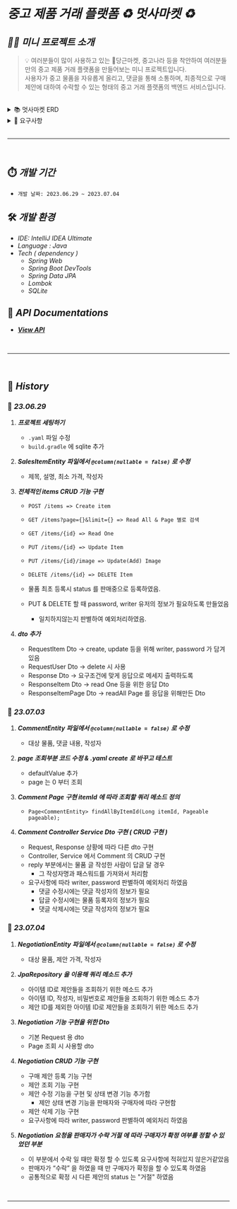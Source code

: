 # _중고 제품 거래 플랫폼 ♻️ 멋사마켓 ♻️_

## **_💁🏻‍ 미니 프로젝트 소개_**

> 💡 여러분들이 많이 사용하고 있는 🥕당근마켓, 중고나라 등을 착안하여 여러분들만의 중고 제품 거래 플랫폼을 만들어보는 미니 프로젝트입니다.  
> 사용자가 중고 물품을 자유롭게 올리고, 댓글을 통해 소통하며, 최종적으로 구매 제안에 대하여 수락할 수 있는 형태의 중고 거래 플랫폼의 백엔드 서비스입니다.

<br>
<details>
<summary>📚 멋사마켓 ERD</summary>
<div markdown="1">       

![erd1](https://github.com/likelion-backend-5th/MiniProject_Basic_KimDohun/assets/80811887/e2b00234-8bd2-43fa-a7b2-9f14219afb96)

</div>
</details>
<details>
<summary>📌 요구사항</summary>
<div markdown="1">       

<aside>
<h2>💡 DAY 1️⃣ 6/29 중고 물품 관리</h2>  

1. 누구든지 중고 거래를 목적으로 물품에 대한 정보를 등록할 수 있다.
    1. 이때 반드시 포함되어야 하는 내용은 **제목, 설명, 최소 가격, 작성자**이다.
    2. 또한 사용자가 물품을 등록할 때, 비밀번호 항목을 추가해서 등록한다.
    3. 최초로 물품이 등록될 때, 중고 물품의 상태는 **판매중** 상태가 된다.
2. 등록된 물품 정보는 누구든지 열람할 수 있다.
    1. 페이지 단위 조회가 가능하다.
    2. 전체 조회, 단일 조회 모두 가능하다.
3. 등록된 물품 정보는 수정이 가능하다.
    1. 이때, 물품이 등록될 때 추가한 비밀번호를 첨부해야 한다.
4. 등록된 물품 정보에 이미지를 첨부할 수 있다.
    1. 이때, 물품이 등록될 때 추가한 비밀번호를 첨부해야 한다.
    2. 이미지를 관리하는 방법은 자율이다.
5. 등록된 물품 정보는 삭제가 가능하다.
    1. 이때, 물품이 등록될 때 추가한 비밀번호를 첨부해야 한다.

</aside>

<aside>
<h2>💡 DAY 2️⃣ 7/3 중고 물품 댓글</h2>  

1. 등록된 물품에 대한 질문을 위하여 댓글을 등록할 수 있다.
    1. 이때 반드시 포함되어야 하는 내용은 **대상 물품, 댓글 내용, 작성자**이다.
    2. 또한 댓글을 등록할 때, 비밀번호 항목을 추가해서 등록한다.
2. 등록된 댓글은 누구든지 열람할 수 있다.
    1. 페이지 단위 조회가 가능하다.
3. 등록된 댓글은 수정이 가능하다.
    1. 이때, 댓글이 등록될 때 추가한 비밀번호를 첨부해야 한다.
4. 등록된 댓글은 삭제가 가능하다.
    1. 이때, 댓글이 등록될 때 추가한 비밀번호를 첨부해야 한다.
5. 댓글에는 초기에 비워져 있는 **답글** 항목이 존재한다.
    1. 만약 댓글이 등록된 대상 물품을 등록한 사람일 경우, 물품을 등록할 때 사용한 비밀번호를 첨부할 경우 답글 항목을 수정할 수 있다.
    2. 답글은 댓글에 포함된 공개 정보이다.

</aside>

<aside>
<h2>💡 DAY 3️⃣ 7/4 구매 제안</h2>  

1. 등록된 물품에 대하여 구매 제안을 등록할 수 있다.
    1. 이때 반드시 포함되어야 하는 내용은 **대상 물품, 제안 가격, 작성자**이다.
    2. 또한 구매 제안을 등록할 때, 비밀번호 항목을 추가해서 등록한다.
    3. 구매 제안이 등록될 때, 제안의 상태는 **제안** 상태가 된다.
2. 구매 제안은 대상 물품의 주인과 등록한 사용자만 조회할 수 있다.
    1. 대상 물품의 주인은, 대상 물품을 등록할 때 사용한 **작성자와 비밀번호**를 첨부해야 한다. 이때 물품에 등록된 모든 구매 제안이 확인 가능하다. 페이지 기능을 지원한다.
    2. 등록한 사용자는, 조회를 위해서 자신이 사용한 **작성자와 비밀번호**를 첨부해야 한다. 이때 자신이 등록한 구매 제안만 확인이 가능하다. 페이지 기능을 지원한다.
3. 등록된 제안은 수정이 가능하다.
    1. 이때, 제안이 등록될때 추가한 **작성자와 비밀번호**를 첨부해야 한다.
4. 등록된 제안은 삭제가 가능하다.
    1. 이때, 제안이 등록될때 추가한 **작성자와 비밀번호**를 첨부해야 한다.
5. 대상 물품의 주인은 구매 제안을 수락할 수 있다.
    1. 이를 위해서 제안의 대상 물품을 등록할 때 사용한 **작성자와 비밀번호**를 첨부해야 한다.
    2. 이때 구매 제안의 상태는 **수락**이 된다.
6. 대상 물품의 주인은 구매 제안을 거절할 수 있다.
    1. 이를 위해서 제안의 대상 물품을 등록할 때 사용한 **작성자와 비밀번호**를 첨부해야 한다.
    2. 이때 구매 제안의 상태는 **거절**이 ****된다.
7. 구매 제안을 등록한 사용자는, 자신이 등록한 제안이 수락 상태일 경우, 구매 확정을 할 수 있다.
    1. 이를 위해서 제안을 등록할 때 사용한 **작성자와 비밀번호**를 첨부해야 한다.
    2. 이때 구매 제안의 상태는 **확정** 상태가 된다.
    3. 구매 제안이 확정될 경우, 대상 물품의 상태는 **판매 완료**가 된다.
    4. 구매 제안이 확정될 경우, 확정되지 않은 다른 구매 제안의 상태는 모두 **거절**이 된다.

</aside>

</div>
</details>

<br>

---  
<br>

## ⏱️ _개발 기간_

- `개발 날짜: 2023.06.29 ~ 2023.07.04`

## 🛠️ _개발 환경_

- _IDE: IntelliJ IDEA Ultimate_
- _Language : Java_
- _Tech ( dependency )_
    - _Spring Web_
    - _Spring Boot DevTools_
    - _Spring Data JPA_
    - _Lombok_
    - _SQLite_

## 📮 _API Documentations_

- [_**View API**_](https://documenter.getpostman.com/view/28054685/2s93zE4LhJ)

<br>

---  
<br>

## 🔄 _History_

### 📅 _23.06.29_


1. _**프로젝트 세팅하기**_
    - `.yaml` 파일 수정
    - `build.gradle` 에 sqlite 추가


2. **_SalesItemEntity 파일에서 `@column(nullable = false)` 로 수정_**
   - 제목, 설명, 최소 가격, 작성자


3. **_전체적인 items CRUD 기능 구현_**
    - `POST /items => Create item`
    - `GET /items?page={}&limit={} => Read All & Page 별로 검색`
    - `GET /items/{id} => Read One`
    - `PUT /items/{id} => Update Item`
    - `PUT /items/{id}/image => Update(Add) Image`
    - `DELETE /items/{id} => DELETE Item`

    - 물품 최초 등록시 status 를 판매중으로 등록하였음.
    - PUT & DELETE 할 때 password, writer 유저의 정보가 필요하도록 만들었음
        - 일치하지않는지 판별하여 예외처리하였음.


4. **_dto 추가_**
    - RequestItem Dto -> create, update 등을 위해 writer, password 가 담겨있음
    - RequestUser Dto -> delete 시 사용
    - Response Dto -> 요구조건에 맞게 응답으로 메세지 출력하도록
    - ResponseItem Dto -> read One 등을 위한 응답 Dto
    - ResponseItemPage Dto -> readAll Page 를 응답을 위해만든 Dto


### 📅 _**23.07.03**_


1. **_CommentEntity 파일에서 `@column(nullable = false)` 로 수정_**
    - 대상 물품, 댓글 내용, 작성자


2. **_page 조회부분 코드 수정 & .yaml create 로 바꾸고 테스트_**
    - defaultValue 추가
    - page 는 0 부터 조회


3. **_Comment Page 구현 itemId 에 따라 조회할 쿼리 메소드 정의_**
    - `Page<CommentEntity> findAllByItemId(Long itemId, Pageable pageable);`


4. **_Comment Controller Service Dto 구현 ( CRUD 구현 )_**
    - Request, Response 상황에 따라 다른 dto 구현
    - Controller, Service 에서 Comment 의 CRUD 구현
    - reply 부분에서는 물품 글 작성한 사람이 답글 달 경우
        - 그 작성자명과 패스워드를 가져와서 처리함
    - 요구사항에 따라 writer, password 판별하여 예외처리 하였음
        - 댓글 수정시에는 댓글 작성자의 정보가 필요
        - 답글 수정시에는 물품 등록자의 정보가 필요
        - 댓글 삭제시에는 댓글 작성자의 정보가 필요


### 📅 **_23.07.04_**

1. **_NegotiationEntity 파일에서 `@column(nullable = false)` 로 수정_**
    - 대상 물품, 제안 가격, 작성자


2. **_JpaRepository 을 이용해 쿼리 메소드 추가_**
    - 아이템 ID로 제안들을 조회하기 위한 메소드 추가
    - 아이템 ID, 작성자, 비밀번호로 제안들을 조회하기 위한 메소드 추가
    - 제안 ID를 제외한 아이템 ID로 제안들을 조회하기 위한 메소드 추가


3. _**Negotiation 기능 구현을 위한 Dto**_
    - 기본 Request 용 dto
    - Page 조회 시 사용할 dto


4. **_Negotiation CRUD 기능 구현_**
    - 구매 제안 등록 기능 구현
    - 제안 조회 기능 구현
    - 제안 수정 기능을 구현 및 상태 변경 기능 추가함
      - 제안 상태 변경 기능을 판매자와 구매자에 따라 구현함
    - 제안 삭제 기능 구현
    - 요구사항에 따라 writer, password 판별하여 예외처리 하였음


5. **_Negotiation 요청을 판매자가 수락 거절 에 따라 구매자가 확정 여부를 정할 수 있었던 부분_**
    - 이 부분에서 수락 일 때만 확정 할 수 있도록 요구사항에 적혀있지 않은거같았음
    - 판매자가 “수락” 을 하였을 때 만 구매자가 확정을 할 수 있도록 하였음
    - 공통적으로 확정 시 다른 제안의 status 는 "거절" 하였음

<br>

---  
<br>